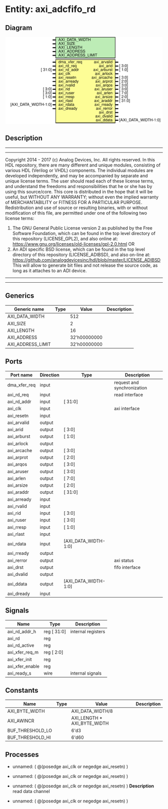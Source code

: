 # Entity: axi_adcfifo_rd

## Diagram

![Diagram](axi_adcfifo_rd.svg "Diagram")
## Description

***************************************************************************
 ***************************************************************************
 Copyright 2014 - 2017 (c) Analog Devices, Inc. All rights reserved.
 In this HDL repository, there are many different and unique modules, consisting
 of various HDL (Verilog or VHDL) components. The individual modules are
 developed independently, and may be accompanied by separate and unique license
 terms.
 The user should read each of these license terms, and understand the
 freedoms and responsibilities that he or she has by using this source/core.
 This core is distributed in the hope that it will be useful, but WITHOUT ANY
 WARRANTY; without even the implied warranty of MERCHANTABILITY or FITNESS FOR
 A PARTICULAR PURPOSE.
 Redistribution and use of source or resulting binaries, with or without modification
 of this file, are permitted under one of the following two license terms:
   1. The GNU General Public License version 2 as published by the
      Free Software Foundation, which can be found in the top level directory
      of this repository (LICENSE_GPL2), and also online at:
      <https://www.gnu.org/licenses/old-licenses/gpl-2.0.html>
 OR
   2. An ADI specific BSD license, which can be found in the top level directory
      of this repository (LICENSE_ADIBSD), and also on-line at:
      https://github.com/analogdevicesinc/hdl/blob/master/LICENSE_ADIBSD
      This will allow to generate bit files and not release the source code,
      as long as it attaches to an ADI device.
 ***************************************************************************
 ***************************************************************************
 
## Generics

| Generic name      | Type | Value        | Description |
| ----------------- | ---- | ------------ | ----------- |
| AXI_DATA_WIDTH    |      | 512          |             |
| AXI_SIZE          |      | 2            |             |
| AXI_LENGTH        |      | 16           |             |
| AXI_ADDRESS       |      | 32'h00000000 |             |
| AXI_ADDRESS_LIMIT |      | 32'h00000000 |             |
## Ports

| Port name    | Direction | Type                 | Description                 |
| ------------ | --------- | -------------------- | --------------------------- |
| dma_xfer_req | input     |                      | request and synchronization |
| axi_rd_req   | input     |                      | read interface              |
| axi_rd_addr  | input     | [ 31:0]              |                             |
| axi_clk      | input     |                      | axi interface               |
| axi_resetn   | input     |                      |                             |
| axi_arvalid  | output    |                      |                             |
| axi_arid     | output    | [ 3:0]               |                             |
| axi_arburst  | output    | [ 1:0]               |                             |
| axi_arlock   | output    |                      |                             |
| axi_arcache  | output    | [ 3:0]               |                             |
| axi_arprot   | output    | [ 2:0]               |                             |
| axi_arqos    | output    | [ 3:0]               |                             |
| axi_aruser   | output    | [ 3:0]               |                             |
| axi_arlen    | output    | [ 7:0]               |                             |
| axi_arsize   | output    | [ 2:0]               |                             |
| axi_araddr   | output    | [ 31:0]              |                             |
| axi_arready  | input     |                      |                             |
| axi_rvalid   | input     |                      |                             |
| axi_rid      | input     | [ 3:0]               |                             |
| axi_ruser    | input     | [ 3:0]               |                             |
| axi_rresp    | input     | [ 1:0]               |                             |
| axi_rlast    | input     |                      |                             |
| axi_rdata    | input     | [AXI_DATA_WIDTH-1:0] |                             |
| axi_rready   | output    |                      |                             |
| axi_rerror   | output    |                      | axi status                  |
| axi_drst     | output    |                      | fifo interface              |
| axi_dvalid   | output    |                      |                             |
| axi_ddata    | output    | [AXI_DATA_WIDTH-1:0] |                             |
| axi_dready   | input     |                      |                             |
## Signals

| Name            | Type            | Description         |
| --------------- | --------------- | ------------------- |
| axi_rd_addr_h   | reg     [ 31:0] | internal registers  |
| axi_rd          | reg             |                     |
| axi_rd_active   | reg             |                     |
| axi_xfer_req_m  | reg     [  2:0] |                     |
| axi_xfer_init   | reg             |                     |
| axi_xfer_enable | reg             |                     |
| axi_ready_s     | wire            | internal signals    |
## Constants

| Name             | Type | Value                       | Description |
| ---------------- | ---- | --------------------------- | ----------- |
| AXI_BYTE_WIDTH   |      | AXI_DATA_WIDTH/8            |             |
| AXI_AWINCR       |      | AXI_LENGTH * AXI_BYTE_WIDTH |             |
| BUF_THRESHOLD_LO |      | 6'd3                        |             |
| BUF_THRESHOLD_HI |      | 6'd60                       |             |
## Processes
- unnamed: ( @(posedge axi_clk or negedge axi_resetn) )
- unnamed: ( @(posedge axi_clk or negedge axi_resetn) )
- unnamed: ( @(posedge axi_clk or negedge axi_resetn) )
**Description**
read data channel

- unnamed: ( @(posedge axi_clk or negedge axi_resetn) )
